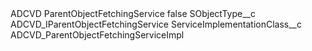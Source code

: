 <?xml version="1.0" encoding="UTF-8"?>
<CustomMetadata xmlns="http://soap.sforce.com/2006/04/metadata" xmlns:xsi="http://www.w3.org/2001/XMLSchema-instance" xmlns:xsd="http://www.w3.org/2001/XMLSchema">
    <label>ADCVD ParentObjectFetchingService</label>
    <protected>false</protected>
    <values>
        <field>SObjectType__c</field>
        <value xsi:type="xsd:string">ADCVD_IParentObjectFetchingService</value>
    </values>
    <values>
        <field>ServiceImplementationClass__c</field>
        <value xsi:type="xsd:string">ADCVD_ParentObjectFetchingServiceImpl</value>
    </values>
</CustomMetadata>
